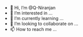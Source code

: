 - 👋 Hi, I’m @Q-Niranjan
- 👀 I’m interested in ...
- 🌱 I’m currently learning ...
- 💞️ I’m looking to collaborate on ...
- 📫 How to reach me ...

<!---
Q-Niranjan/Q-Niranjan is a ✨ special ✨ repository because its `README.md` (this file) appears on your GitHub profile.
You can click the Preview link to take a look at your changes.
--->
